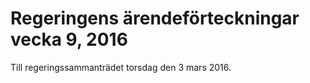 # Regeringens ärendeförteckningar vecka 9, 2016

Till regeringssammanträdet torsdag den 3 mars 2016\.
